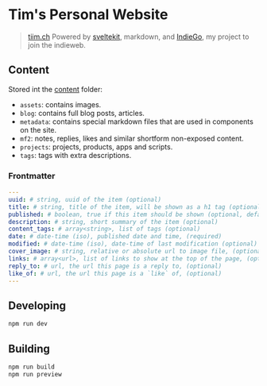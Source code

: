 # Tim's Personal Website

> [tiim.ch](https://tiim.ch/)
> Powered by [sveltekit](https://kit.svelte.dev), markdown, and [IndieGo](https://github.com/Tiim/IndieGo), my project to join the indieweb.

## Content

Stored int the [content](/content/) folder:

- `assets`: contains images.
- `blog`: contains full blog posts, articles.
- `metadata`: contains special markdown files that are used in components on the site.
- `mf2`: notes, replies, likes and similar shortform non-exposed content.
- `projects`: projects, products, apps and scripts.
- `tags`: tags with extra descriptions.

### Frontmatter

```yml
---
uuid: # string, uuid of the item (optional)
title: # string, title of the item, will be shown as a h1 tag (optional)
published: # boolean, true if this item should be shown (optional, default false)
description: # string, short summary of the item (optional)
content_tags: # array<string>, list of tags (optional)
date: # date-time (iso), published date and time, (required)
modified: # date-time (iso), date-time of last modification (optional)
cover_image: # string, relative or absolute url to image file, (optional)
links: # array<url>, list of links to show at the top of the page, (optional)
reply_to: # url, the url this page is a reply to, (optional)
like_of: # url, the url this page is a `like` of, (optional)
---
```

## Developing

```bash
npm run dev
```

## Building

```bash
npm run build
npm run preview
```
